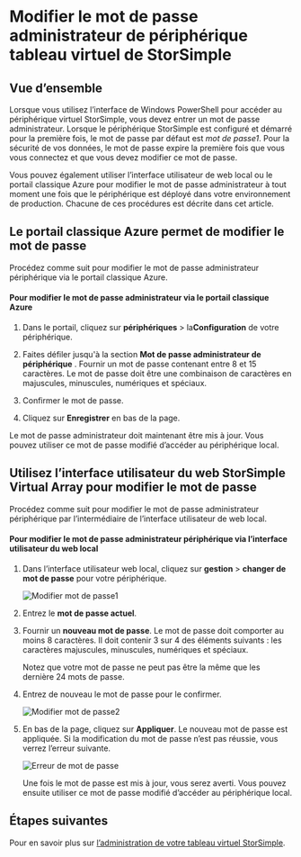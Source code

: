 <properties 
   pageTitle="Modifier le mot de passe admin de périphérique virtuel StorSimple | Microsoft Azure"
   description="Décrit comment utiliser le portail classique Azure ou l’interface utilisateur du web StorSimple Virtual Array pour modifier le mot de passe administrateur."
   services="storsimple"
   documentationCenter="NA"
   authors="alkohli"
   manager="carmonm"
   editor="" />
<tags 
   ms.service="storsimple"
   ms.devlang="NA"
   ms.topic="article"
   ms.tgt_pltfrm="NA"
   ms.workload="TBD"
   ms.date="06/17/2016"
   ms.author="alkohli" />

# <a name="change-the-storsimple-virtual-array-device-administrator-password"></a>Modifier le mot de passe administrateur de périphérique tableau virtuel de StorSimple

## <a name="overview"></a>Vue d’ensemble

Lorsque vous utilisez l’interface de Windows PowerShell pour accéder au périphérique virtuel StorSimple, vous devez entrer un mot de passe administrateur. Lorsque le périphérique StorSimple est configuré et démarré pour la première fois, le mot de passe par défaut est *mot de passe1*. Pour la sécurité de vos données, le mot de passe expire la première fois que vous vous connectez et que vous devez modifier ce mot de passe.

Vous pouvez également utiliser l’interface utilisateur de web local ou le portail classique Azure pour modifier le mot de passe administrateur à tout moment une fois que le périphérique est déployé dans votre environnement de production. Chacune de ces procédures est décrite dans cet article.

## <a name="use-the-azure-classic-portal-to-change-the-password"></a>Le portail classique Azure permet de modifier le mot de passe

Procédez comme suit pour modifier le mot de passe administrateur périphérique via le portail classique Azure.

#### <a name="to-change-the-device-administrator-password-via-the-azure-classic-portal"></a>Pour modifier le mot de passe administrateur via le portail classique Azure

1. Dans le portail, cliquez sur **périphériques** > la**Configuration** de votre périphérique.

2. Faites défiler jusqu'à la section **Mot de passe administrateur de périphérique** . Fournir un mot de passe contenant entre 8 et 15 caractères. Le mot de passe doit être une combinaison de caractères en majuscules, minuscules, numériques et spéciaux.

3. Confirmer le mot de passe.

4. Cliquez sur **Enregistrer** en bas de la page.

Le mot de passe administrateur doit maintenant être mis à jour. Vous pouvez utiliser ce mot de passe modifié d’accéder au périphérique local.

## <a name="use-the-storsimple-virtual-array-web-ui-to-change-the-password"></a>Utilisez l’interface utilisateur du web StorSimple Virtual Array pour modifier le mot de passe

Procédez comme suit pour modifier le mot de passe administrateur périphérique par l’intermédiaire de l’interface utilisateur de web local.

#### <a name="to-change-the-device-administrator-password-via-the-local-web-ui"></a>Pour modifier le mot de passe administrateur périphérique via l’interface utilisateur du web local

1. Dans l’interface utilisateur web local, cliquez sur **gestion** > **changer de mot de passe** pour votre périphérique.

    ![Modifier mot de passe1](./media/storsimple-ova-change-device-admin-password/image40.png)

2. Entrez le **mot de passe actuel**.

3. Fournir un **nouveau mot de passe**. Le mot de passe doit comporter au moins 8 caractères. Il doit contenir 3 sur 4 des éléments suivants : les caractères majuscules, minuscules, numériques et spéciaux.

    Notez que votre mot de passe ne peut pas être la même que les dernière 24 mots de passe.

3. Entrez de nouveau le mot de passe pour le confirmer.

    ![Modifier mot de passe2](./media/storsimple-ova-change-device-admin-password/image41.png)

4. En bas de la page, cliquez sur **Appliquer**. Le nouveau mot de passe est appliquée. Si la modification du mot de passe n’est pas réussie, vous verrez l’erreur suivante.

    ![Erreur de mot de passe](./media/storsimple-ova-change-device-admin-password/image42.png)

    Une fois le mot de passe est mis à jour, vous serez averti. Vous pouvez ensuite utiliser ce mot de passe modifié d’accéder au périphérique local.

## <a name="next-steps"></a>Étapes suivantes

Pour en savoir plus sur [l’administration de votre tableau virtuel StorSimple](storsimple-ova-web-ui-admin.md).
